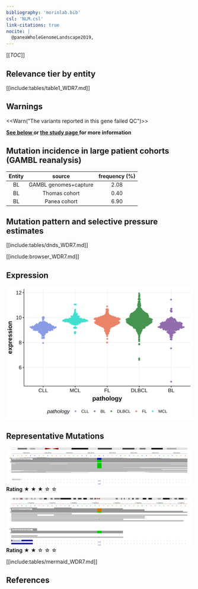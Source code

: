 ```yaml
---
bibliography: 'morinlab.bib'
csl: 'NLM.csl'
link-citations: true
nocite: |
  @paneaWholeGenomeLandscape2019, 
---
```

[[_TOC_]]




## Relevance tier by entity

[[include:tables/table1_WDR7.md]]

## Warnings

<<Warn("The variants reported in this gene failed QC")>>

**[See below ](#representative-mutations) or [the study page ](papers/paneaWholeGenomeLandscape2019.md#tier-2) for more information**

## Mutation incidence in large patient cohorts (GAMBL reanalysis)

|Entity|source               |frequency (%)|
|:------:|:---------------------:|:-------------:|
|BL    |GAMBL genomes+capture|2.08         |
|BL    |Thomas cohort        |0.40         |
|BL    |Panea cohort         |6.90         |

## Mutation pattern and selective pressure estimates

[[include:tables/dnds_WDR7.md]]




[[include:browser_WDR7.md]]

## Expression
![](images/gene_expression/WDR7_by_pathology.svg)
<!-- ORIGIN: paneaWholeGenomeLandscape2019 -->
<!-- BL: paneaWholeGenomeLandscape2019 -->

## Representative Mutations

![](primary/Panea_WDR7_1.svg)
**Rating**
&starf; &starf; &starf; &star; &star;

![](primary/Panea_WDR7_2.svg)
**Rating**
&starf; &starf; &star; &star; &star;



[[include:tables/mermaid_WDR7.md]]

## References

